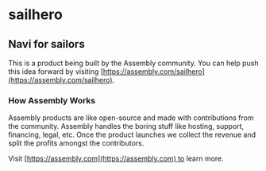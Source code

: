# sailhero

## Navi for sailors

This is a product being built by the Assembly community. You can help push this idea forward by visiting [https://assembly.com/sailhero](https://assembly.com/sailhero).

### How Assembly Works

Assembly products are like open-source and made with contributions from the community. Assembly handles the boring stuff like hosting, support, financing, legal, etc. Once the product launches we collect the revenue and split the profits amongst the contributors.

Visit [https://assembly.com](https://assembly.com) to learn more.
